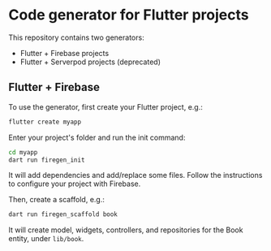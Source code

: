 # Code generator for Flutter projects

This repository contains two generators:

- Flutter + Firebase projects
- Flutter + Serverpod projects (deprecated)

## Flutter + Firebase

To use the generator, first create your Flutter project, e.g.:

```sh
flutter create myapp
```

Enter your project's folder and run the init command:

```sh
cd myapp
dart run firegen_init
```

It will add dependencies and add/replace some files. Follow the instructions to configure your project with Firebase.

Then, create a scaffold, e.g.:

```sh
dart run firegen_scaffold book
```

It will create model, widgets, controllers, and repositories for the Book entity, under `lib/book`.

